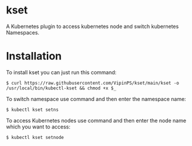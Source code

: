 # kset
A Kubernetes plugin to access kubernetes node and switch kubernetes Namespaces.

# Installation

To install kset you can just run this command:
```
$ curl https://raw.githubusercontent.com/VipinPS/kset/main/kset -o /usr/local/bin/kubectl-kset && chmod +x $_
```
To switch namespace use command and then enter the namespace name:
```
$ kubectl kset setns
```
To access Kubernetes nodes use command and then enter the node name which you want to access:
```
$ kubectl kset setnode 
```
